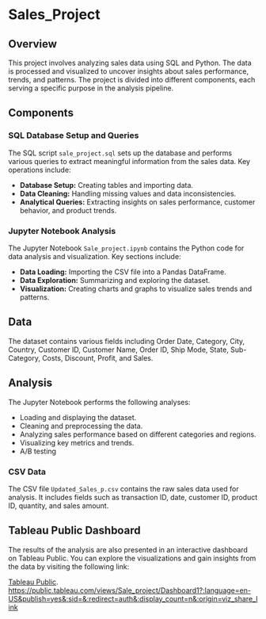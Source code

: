 # Sales_Project

## Overview
This project involves analyzing sales data using SQL and Python. The data is processed and visualized to uncover insights about sales performance, trends, and patterns. The project is divided into different components, each serving a specific purpose in the analysis pipeline.

## Components

### SQL Database Setup and Queries
The SQL script `sale_project.sql` sets up the database and performs various queries to extract meaningful information from the sales data. Key operations include:

- **Database Setup:** Creating tables and importing data.
- **Data Cleaning:** Handling missing values and data inconsistencies.
- **Analytical Queries:** Extracting insights on sales performance, customer behavior, and product trends.

### Jupyter Notebook Analysis
The Jupyter Notebook `Sale_project.ipynb` contains the Python code for data analysis and visualization. Key sections include:

- **Data Loading:** Importing the CSV file into a Pandas DataFrame.
- **Data Exploration:** Summarizing and exploring the dataset.
- **Visualization:** Creating charts and graphs to visualize sales trends and patterns.
  
## Data

The dataset contains various fields including Order Date, Category, City, Country, Customer ID, Customer Name, Order ID, Ship Mode, State, Sub-Category, Costs, Discount, Profit, and Sales.

## Analysis

The Jupyter Notebook performs the following analyses:
- Loading and displaying the dataset.
- Cleaning and preprocessing the data.
- Analyzing sales performance based on different categories and regions.
- Visualizing key metrics and trends.
- A/B testing
  
### CSV Data
The CSV file `Updated_Sales_p.csv` contains the raw sales data used for analysis. It includes fields such as transaction ID, date, customer ID, product ID, quantity, and sales amount.

## Tableau Public Dashboard
The results of the analysis are also presented in an interactive dashboard on Tableau Public. You can explore the visualizations and gain insights from the data by visiting the following link:

[Tableau Public]([your-tableau-public-url](https://public.tableau.com/views/Sale_project/Dashboard1?:language=en-US&publish=yes&:sid=&:redirect=auth&:display_count=n&:origin=viz_share_link)).
https://public.tableau.com/views/Sale_project/Dashboard1?:language=en-US&publish=yes&:sid=&:redirect=auth&:display_count=n&:origin=viz_share_link


